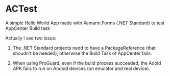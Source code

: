 # ACTest
A simple Hello World App made with Xamarin.Forms (.NET Standard) to test AppCenter Build task

Actually I see two issue:

1. The .NET Standard projects nedd to have a PackageReference (that shoudn't be needed), otherwise the Build Task of AppCenter fails:
<PackageReference Include="NETStandard.Library" Version="2.0.3" />

2. When using ProGuard, even if the build process succeeded, the Adoid APK fails to run on Andoid devices (on emulator and real device).
